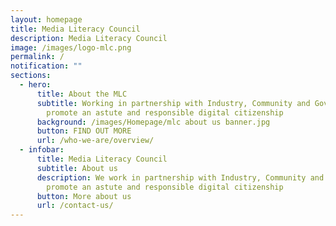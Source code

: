 ```yaml
---
layout: homepage
title: Media Literacy Council
description: Media Literacy Council
image: /images/logo-mlc.png
permalink: /
notification: ""
sections:
  - hero:
      title: About the MLC
      subtitle: Working in partnership with Industry, Community and Government to
        promote an astute and responsible digital citizenship
      background: /images/Homepage/mlc about us banner.jpg
      button: FIND OUT MORE
      url: /who-we-are/overview/
  - infobar:
      title: Media Literacy Council
      subtitle: About us
      description: We work in partnership with Industry, Community and Government to
        promote an astute and responsible digital citizenship
      button: More about us
      url: /contact-us/
---
```

